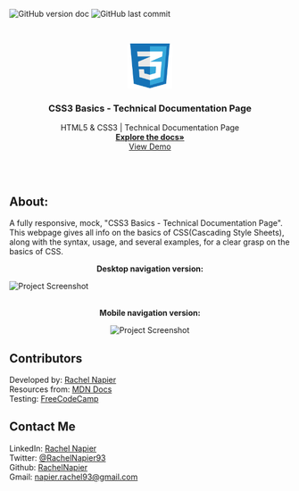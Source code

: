 ![GitHub version doc](https://img.shields.io/badge/Version-1.0.0-red)
![GitHub last commit](https://img.shields.io/github/last-commit/RachelNapier/technical-document-page?style=flat-square)

<!-- PROJECT LOGO -->

<br />
<p align="center">
  <a href="https://rachelnapier.github.io/technical-document-page/">
    <img src="images/css-icon.png" alt="Logo" width="80" height="80">
  </a>

  <h3 align="center"><strong>CSS3 Basics - Technical Documentation Page
</strong></h3>

  <p align="center">
        HTML5 & CSS3 | Technical Documentation Page
    <br />
    <a href="https://github.com/RachelNapier/technical-document-page"><strong>Explore the docs»</strong></a>
    <br />
    <a href="https://rachelnapier.github.io/technical-document-page/">View Demo</a>
  </p>
</p>
<br>
<br>

<!-- ABOUT -->

## <strong>About:</strong>

A fully responsive, mock, "CSS3 Basics - Technical Documentation Page". This webpage gives all info on the basics of CSS(Cascading Style Sheets), along with the syntax, usage, and several examples, for a clear grasp on the basics of CSS.

<p align="center"><strong>Desktop navigation version:</strong></p>

![Project Screenshot](images/demo-lg.gif)
<br>
<br>

<p align="center"><strong>Mobile navigation version:</strong></
<br>

<div align="center">

![Project Screenshot](images/demo-sm.gif)

</div>

<!-- CONTRIBUTORS -->

## <strong>Contributors</strong>

Developed by: [Rachel Napier](https://github.com/RachelNapier)<br>
Resources from: [MDN Docs](https://developer.mozilla.org/en-US/docs/Web/CSS)<br>
Testing: [FreeCodeCamp](https://www.freecodecamp.org)<br>

<!-- CONTACT -->

## <strong>Contact Me</strong>

LinkedIn: [Rachel Napier](https://www.linkedin.com/in/rachelnapierx)<br>
Twitter: [@RachelNapier93](https://twitter.com/RachelNapier93)<br>
Github: [RachelNapier](https://github.com/RachelNapier)<br>
Gmail: napier.rachel93@gmail.com
